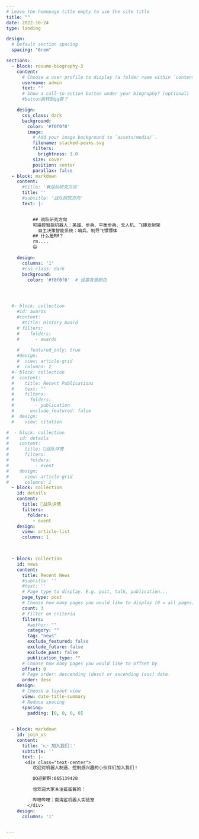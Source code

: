 ```yaml
---
# Leave the homepage title empty to use the site title
title: ""
date: 2022-10-24
type: landing

design:
  # Default section spacing
  spacing: "6rem"

sections:
  - block: resume-biography-3
    content:
      # Choose a user profile to display (a folder name within `content/authors/`)
      username: admin
      text: ""
      # Show a call-to-action button under your biography? (optional)
      #button跳转到qq群？

    design:
      css_class: dark
      background:
        color: '#f0f0f0'
        image:
          # Add your image background to `assets/media/`.
          filename: stacked-peaks.svg
          filters:
            brightness: 1.0
          size: cover
          position: center
          parallax: false
  - block: markdown
    content:
      #title: '🛠战队研究方向'
      title: ''
      #subtitle: '战队研究方向'
      text: |-


          ## 战队研究方向
          可操控智能机器人：英雄、步兵、平衡步兵、无人机、飞镖发射架
            自主决策智能系统：哨兵、制导飞镖镖体
          ## 什么是RM？
          rm....
          😃

    design:
      columns: '1'
      #css_class: dark
      background:
        color: '#f0f0f0'  # 设置背景颜色




  #- block: collection
    #id: awards
    #content:
      #title: History Award
    # filters:
    #    folders:
    #      - awards
        
    #    featured_only: true
    #design:
    #  view: article-grid
    #  columns: 2
  #- block: collection
  #  content:
  #    title: Recent Publications
  #    text: ""
  #    filters:
  #      folders:
  #        - publication
  #      exclude_featured: false
  #  design:
  #    view: citation

#  - block: collection
#    id: details
#    content:
#      title: 🦈战队详情
#      filters:
#        folders:
#          - event
#    design:
#      view: article-grid
#      columns: 1
  - block: collection
    id: details
    content:
      title: 🦈战队详情
      filters:
        folders:
          - event
    design:
      view: article-list
      columns: 1


      
  - block: collection
    id: news
    content:
      title: Recent News
      #subtitle: ''
      #text: ''
      # Page type to display. E.g. post, talk, publication...
      page_type: post
      # Choose how many pages you would like to display (0 = all pages)
      count: 3
      # Filter on criteria
      filters:
        #author: ""
        category: ""
        tag: "news"
        exclude_featured: false
        exclude_future: false
        exclude_past: false
        publication_type: ""
      # Choose how many pages you would like to offset by
      offset: 0
      # Page order: descending (desc) or ascending (asc) date.
      order: desc
    design:
      # Choose a layout view
      view: date-title-summary
      # Reduce spacing
      spacing:
        padding: [0, 0, 0, 0]
 

  - block: markdown
    id: join_us
    content:
      title: '👉 加入我们：'
      subtitle: ''
      text: |-
       <div class="text-center">
          欢迎对机器人制造、控制感兴趣的小伙伴们加入我们！

          QQ迎新群:665139428

          也欢迎大家关注鲨鲨酱的：

          哔哩哔哩：南海鲨机器人实验室
        </div>
    design:
      columns: '1'


---
```

